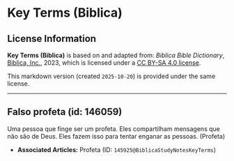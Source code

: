 # Key Terms (Biblica)

## License Information

**Key Terms (Biblica)** is based on and adapted from: _Biblica Bible Dictionary_, [Biblica, Inc.](https://www.biblica.com/), 2023, which is licensed under a [CC BY-SA 4.0 license](https://creativecommons.org/licenses/by-sa/4.0/legalcode.en).

This markdown version (created `2025-10-20`) is provided under the same license.



--------------------------------

## Falso profeta (id: 146059)

Uma pessoa que finge ser um profeta. Eles compartilham mensagens que não são de Deus. Eles fazem isso para tentar enganar as pessoas. (Profeta)

* **Associated Articles:** Profeta (ID: `145925@BiblicaStudyNotesKeyTerms`)

